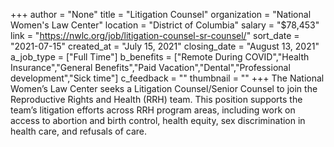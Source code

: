 +++
author = "None"
title = "Litigation Counsel"
organization = "National Women's Law Center"
location = "District of Columbia"
salary = "$78,453"
link = "https://nwlc.org/job/litigation-counsel-sr-counsel/"
sort_date = "2021-07-15"
created_at = "July 15, 2021"
closing_date = "August 13, 2021"
a_job_type = ["Full Time"]
b_benefits = ["Remote During COVID","Health Insurance","General Benefits","Paid Vacation","Dental","Professional development","Sick time"]
c_feedback = ""
thumbnail = ""
+++
The National Women’s Law Center seeks a Litigation Counsel/Senior Counsel to join the Reproductive Rights and Health (RRH) team. This position supports the team’s litigation efforts across RRH program areas, including work on access to abortion and birth control, health equity, sex discrimination in health care, and refusals of care.   